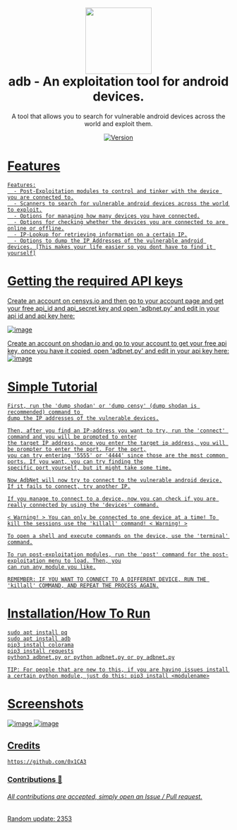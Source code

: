<h1 align="center">
	<img src="https://image.flaticon.com/icons/png/512/160/160138.png" width="150px"><br>
    adb - An exploitation tool for android devices.
</h1>
<p align="center">
	A tool that allows you to search for vulnerable android devices across the world and exploit them.
</p>

<p align="center">
	<a href="https://deno.land" target="_blank">
    	<img src="https://img.shields.io/badge/Version-1.0.0-7DCDE3?style=for-the-badge" alt="Version">
</p>

# Features
```
Features:
  - Post-Exploitation modules to control and tinker with the device you are connected to.
  - Scanners to search for vulnerable android devices across the world to exploit.
  - Options for managing how many devices you have connected.
  - Options for checking whether the devices you are connected to are online or offline.
  - IP-Lookup for retrieving information on a certain IP.
  - Options to dump the IP Addresses of the vulnerable android devices. [This makes your life easier so you dont have to find it yourself]
```

# Getting the required API keys
Create an account on censys.io and then go to your account page and get your free api_id and api_secret key and open 'adbnet.py' and edit in your api id and api key here: 

![image](https://user-images.githubusercontent.com/86132648/124665489-c6588b00-de7a-11eb-984b-b9e3118aba81.png)

Create an account on shodan.io and go to your account to get your free api key, once you have it copied, open 'adbnet.py' and edit in your api key here:
![image](https://user-images.githubusercontent.com/86132648/124665543-d7090100-de7a-11eb-9ef6-e400227a1359.png)

# Simple Tutorial
```
First, run the 'dump shodan' or 'dump censy' (dump shodan is recommended) command to 
dump the IP addresses of the vulnerable devices.

Then, after you find an IP-address you want to try, run the 'connect' command and you will be prompted to enter
the target IP address, once you enter the target ip address, you will be prompter to enter the port. For the port,
you can try entering '5555' or '4444' since those are the most common ports. If you want, you can try finding the
specific port yourself, but it might take some time.

Now AdbNet will now try to connect to the vulnerable android device.
If it fails to connect, try another IP.

If you manage to connect to a device, now you can check if you are really connected by using the 'devices' command.

< Warning! > You can only be connected to one device at a time! To kill the sessions use the 'killall' command! < Warning! >

To open a shell and execute commands on the device, use the 'terminal' command.

To run post-exploitation modules, run the 'post' command for the post-exploitation menu to load. Then, you
can run any module you like.

REMEMBER: IF YOU WANT TO CONNECT TO A DIFFERENT DEVICE, RUN THE 'killall' COMMAND, AND REPEAT THE PROCESS AGAIN.
```

# Installation/How To Run
```
sudo apt install pq
sudo apt install adb
pip3 install colorama
pip3 install requests
python3 adbnet.py or python adbnet.py or py adbnet.py

TIP: For people that are new to this, if you are having issues install a certain python module, just do this: pip3 install <modulename>
```
# Screenshots
![image](https://user-images.githubusercontent.com/86132648/124667060-e2f5c280-de7c-11eb-8f69-2443aa7a7bd3.png)
![image](https://user-images.githubusercontent.com/86132648/124667104-f30da200-de7c-11eb-9da3-098fa211a910.png)

## Credits
```
https://github.com/0x1CA3
```
### Contributions 🎉
###### All contributions are accepted, simply open an Issue / Pull request.

Random update: 2353
